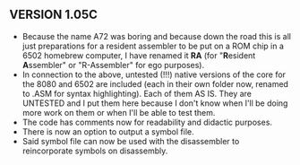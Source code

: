 ## VERSION 1.05C

- Because the name A72 was boring and because down the road this is all just preparations for a resident assembler to be put on a ROM chip in a 6502 homebrew computer, I have renamed it **RA** (for "**R**esident **A**ssembler" or "R-Assembler" for ego purposes).
- In connection to the above, untested (!!!) native versions of the core for the 8080 and 6502 are included (each in their own folder now, renamed to .ASM for syntax highlighting).  Each of them AS IS.  They are UNTESTED and I put them here because I don't know when I'll be doing more work on them or when I'll be able to test them.
- The code has comments now for readability and didactic purposes.
- There is now an option to output a symbol file.
- Said symbol file can now be used with the disassembler to reincorporate symbols on disassembly.

